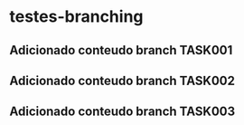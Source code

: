 # testes-branching

## Adicionado conteudo branch TASK001

## Adicionado conteudo branch TASK002

## Adicionado conteudo branch TASK003
